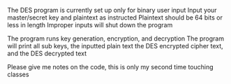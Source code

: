 The DES program is currently set up only for binary user input
Input your master/secret key and plaintext as instructed
Plaintext should be 64 bits or less in length
Improper inputs will shut down the program

The program runs key generation, encryption, and decryption
The program will print all sub keys, the inputted plain text
the DES encrypted cipher text, and the DES decrypted text

Please give me notes on the code, this is only my second time touching classes